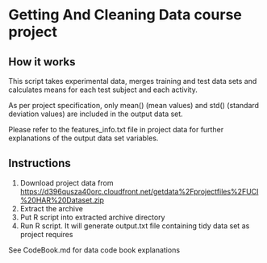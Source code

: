 # Getting And Cleaning Data course project

## How it works
This script takes experimental data, merges training and test data sets and calculates
means for each test subject and each activity.

As per project specification, only mean() (mean values) and std() (standard deviation values) 
are included in the output data set.

Please refer to the features_info.txt file in project data for further explanations of the 
output data set variables.

## Instructions
1. Download project data from https://d396qusza40orc.cloudfront.net/getdata%2Fprojectfiles%2FUCI%20HAR%20Dataset.zip
2. Extract the archive
3. Put R script into extracted archive directory
4. Run R script. It will generate output.txt file containing tidy data set as project requires

See CodeBook.md for data code book explanations
